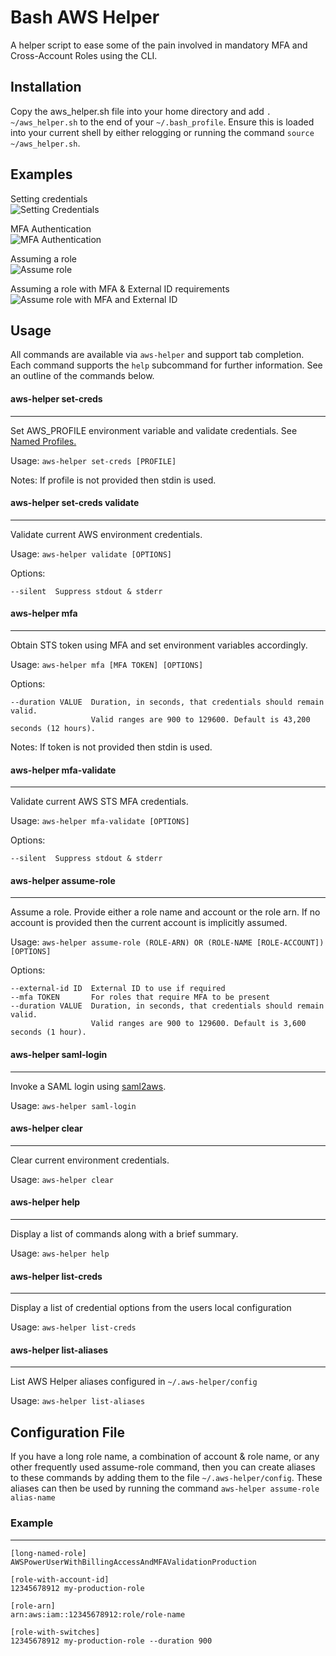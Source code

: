 # Bash AWS Helper
A helper script to ease some of the pain involved in mandatory MFA and Cross-Account Roles using the CLI.

## Installation
Copy the aws_helper.sh file into your home directory and add `. ~/aws_helper.sh` to the end of your `~/.bash_profile`.
Ensure this is loaded into your current shell by either relogging or running the command `source ~/aws_helper.sh`.

## Examples
Setting credentials  
![Setting Credentials](images/set-creds.png)

MFA Authentication  
![MFA Authentication](images/mfa.png)

Assuming a role  
![Assume role](images/assume-role.png)

Assuming a role with MFA & External ID requirements
![Assume role with MFA and External ID](images/assume-role-mfa-external-id.png)

## Usage
All commands are available via `aws-helper` and support tab completion. Each command supports the `help` subcommand for further information.
See an outline of the commands below.

#### aws-helper set-creds
---
Set AWS_PROFILE environment variable and validate credentials. See [Named Profiles.](https://docs.aws.amazon.com/cli/latest/userguide/cli-configure-profiles.html)

Usage: `aws-helper set-creds [PROFILE]`

Notes: If profile is not provided then stdin is used.


#### aws-helper set-creds validate
---
Validate current AWS environment credentials.

Usage: `aws-helper validate [OPTIONS]`

Options:
```
--silent  Suppress stdout & stderr
```


#### aws-helper mfa
---
Obtain STS token using MFA and set environment variables accordingly.

Usage: `aws-helper mfa [MFA TOKEN] [OPTIONS]`

Options:
```
--duration VALUE  Duration, in seconds, that credentials should remain valid.
                  Valid ranges are 900 to 129600. Default is 43,200 seconds (12 hours).
```

Notes: If token is not provided then stdin is used.


#### aws-helper mfa-validate
---
Validate current AWS STS MFA credentials.

Usage: `aws-helper mfa-validate [OPTIONS]`

Options:
```
--silent  Suppress stdout & stderr
```


#### aws-helper assume-role
---
Assume a role. Provide either a role name and account or the role arn. If no account
is provided then the current account is implicitly assumed.

Usage: `aws-helper assume-role (ROLE-ARN) OR (ROLE-NAME [ROLE-ACCOUNT]) [OPTIONS]`

Options:
```
--external-id ID  External ID to use if required
--mfa TOKEN       For roles that require MFA to be present
--duration VALUE  Duration, in seconds, that credentials should remain valid.
                  Valid ranges are 900 to 129600. Default is 3,600 seconds (1 hour).
```

#### aws-helper saml-login
---
Invoke a SAML login using [saml2aws](https://github.com/Versent/saml2aws).

Usage: `aws-helper saml-login`

#### aws-helper clear
---
Clear current environment credentials.

Usage: `aws-helper clear`

#### aws-helper help
---
Display a list of commands along with a brief summary.

Usage: `aws-helper help`

#### aws-helper list-creds
---
Display a list of credential options from the users local configuration

Usage: `aws-helper list-creds`

#### aws-helper list-aliases
---
List AWS Helper aliases configured in `~/.aws-helper/config`

Usage: `aws-helper list-aliases`

## Configuration File
If you have a long role name, a combination of account & role name, or any other frequently 
used assume-role command, then you can create aliases to these commands by adding them to the
file `~/.aws-helper/config`. These aliases can then be used by running the command
`aws-helper assume-role alias-name`

### Example
---
```
[long-named-role]
AWSPowerUserWithBillingAccessAndMFAValidationProduction

[role-with-account-id]
12345678912 my-production-role

[role-arn]
arn:aws:iam::12345678912:role/role-name

[role-with-switches]
12345678912 my-production-role --duration 900
```